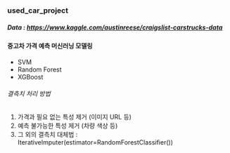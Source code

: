 ### used_car_project

##### Data : https://www.kaggle.com/austinreese/craigslist-carstrucks-data

#### 중고차 가격 예측 머신러닝 모델링

- SVM
- Random Forest
- XGBoost


###### 결측치 처리 방법
1. 가격과 필요 없는 특성 제거 (이미지 URL 등)
2. 예측 불가능한 특성 제거 (차량 색상 등)
3. 그 외의 결측치 대체법 : IterativeImputer(estimator=RandomForestClassifier())
